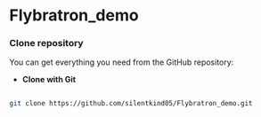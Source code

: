 # Flybratron_demo

### Clone repository
You can get everything you need from the GitHub repository:
- **Clone with Git**

```bash

git clone https://github.com/silentkind05/Flybratron_demo.git
```
